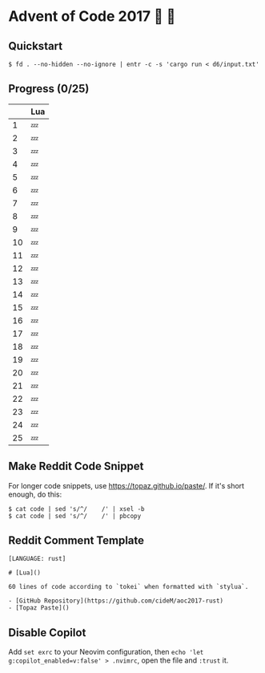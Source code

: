 # Advent of Code 2017 :santa: :christmas_tree:

## Quickstart

```shell
$ fd . --no-hidden --no-ignore | entr -c -s 'cargo run < d6/input.txt'
```

## Progress (0/25)

|     | Lua    |
| --- | ------ |
| 1   | :zzz: |
| 2   | :zzz: |
| 3   | :zzz: |
| 4   | :zzz: |
| 5   | :zzz: |
| 6   | :zzz: |
| 7   | :zzz: |
| 8   | :zzz: |
| 9   | :zzz: |
| 10  | :zzz: |
| 11  | :zzz: |
| 12  | :zzz: |
| 13  | :zzz: |
| 14  | :zzz: |
| 15  | :zzz: |
| 16  | :zzz: |
| 17  | :zzz: |
| 18  | :zzz: |
| 19  | :zzz: |
| 20  | :zzz: |
| 21  | :zzz:  |
| 22  | :zzz:  |
| 23  | :zzz: |
| 24  | :zzz:  |
| 25  | :zzz:  |

## Make Reddit Code Snippet

For longer code snippets, use https://topaz.github.io/paste/. If it's short enough, do this:

```
$ cat code | sed 's/^/    /' | xsel -b
$ cat code | sed 's/^/    /' | pbcopy
```

## Reddit Comment Template

```text
[LANGUAGE: rust]

# [Lua]()

60 lines of code according to `tokei` when formatted with `stylua`.

- [GitHub Repository](https://github.com/cideM/aoc2017-rust)
- [Topaz Paste]()
```

## Disable Copilot

Add `set exrc` to your Neovim configuration, then `echo 'let g:copilot_enabled=v:false' > .nvimrc`, open the file and `:trust` it.
